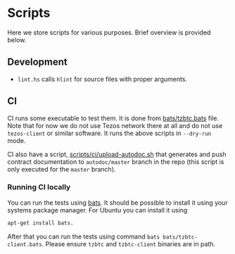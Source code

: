 <!--
 - SPDX-FileCopyrightText: 2019 Tocqueville Group, 2019 Bitcoin Suisse
 -
 - SPDX-License-Identifier: AGPL-3.0-or-later
 -->

# Scripts

Here we store scripts for various purposes.
Brief overview is provided below.

## Development

* `lint.hs` calls `hlint` for source files with proper arguments.

## CI

CI runs some executable to test them. It is done from
[bats/tzbtc.bats](../bats/tzbtc.bats) file.  Note that for now we do not use Tezos
network there at all and do not use `tezos-client` or similar software.  It
runs the above scripts in `--dry-run` mode.

CI also have a script, [scripts/ci/upload-autodoc.sh](ci/upload-autodoc.sh)
that generates and push contract documentation to `autodoc/master` branch in
the repo (this script is only executed for the `master` branch).

### Running CI locally

You can run the tests using [bats](https://github.com/sstephenson/bats).
It should be possible to install it using your systems package manager. For Ubuntu you can install it using

```bash
apt-get install bats.
```

After that you can run the tests using command `bats bats/tzbtc-client.bats`.
Please ensure `tzbtc` and `tzbtc-client` binaries are in path.
